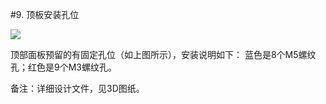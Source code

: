 #9.	顶板安装孔位

![](https://hbimg.huabanimg.com/0ba8a2e1ba11f31db2360c25d4f261fc6c9ed0c33f0f-S9YxK4_fw658)

顶部面板预留的有固定孔位（如上图所示），安装说明如下：
蓝色是8个M5螺纹孔；红色是9个M3螺纹孔。

备注：详细设计文件，见3D图纸。